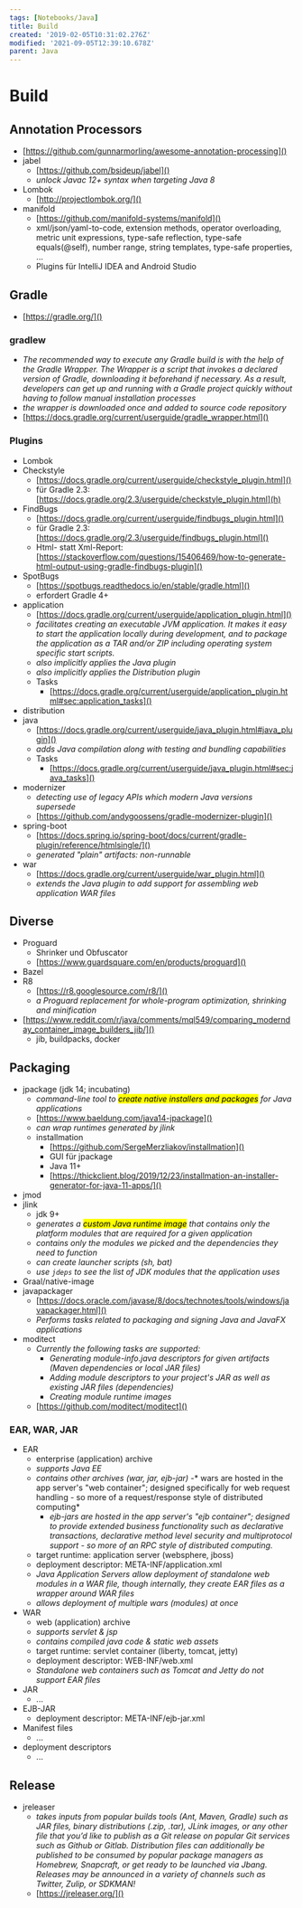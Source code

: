```yaml
---
tags: [Notebooks/Java]
title: Build
created: '2019-02-05T10:31:02.276Z'
modified: '2021-09-05T12:39:10.678Z'
parent: Java
---
```


# Build

## Annotation Processors
- [https://github.com/gunnarmorling/awesome-annotation-processing]()
- jabel
  - [https://github.com/bsideup/jabel]()
  - *unlock Javac 12+ syntax when targeting Java 8*
- Lombok
  - [http://projectlombok.org/]()
- manifold
  - [https://github.com/manifold-systems/manifold]()
  - xml/json/yaml-to-code, extension methods, operator overloading, metric unit expressions, type-safe reflection, type-safe equals(@self), number range, string templates, type-safe properties, ...
  - Plugins für IntelliJ IDEA and Android Studio


## Gradle
- [https://gradle.org/]()

### gradlew
  - *The recommended way to execute any Gradle build is with the help of the Gradle Wrapper. The Wrapper is a script that invokes a declared version of Gradle, downloading it beforehand if necessary. As a result, developers can get up and running with a Gradle project quickly without having to follow manual installation processes*
  - *the wrapper is downloaded once and added to source code repository*
  - [https://docs.gradle.org/current/userguide/gradle_wrapper.html]()

### Plugins
- Lombok
- Checkstyle
  - [https://docs.gradle.org/current/userguide/checkstyle_plugin.html]()
  - für Gradle 2.3: [https://docs.gradle.org/2.3/userguide/checkstyle_plugin.html](h)
- FindBugs
  - [https://docs.gradle.org/current/userguide/findbugs_plugin.html]()
  - für Gradle 2.3: [https://docs.gradle.org/2.3/userguide/findbugs_plugin.html]()
  - Html- statt Xml-Report: [https://stackoverflow.com/questions/15406469/how-to-generate-html-output-using-gradle-findbugs-plugin]()
- SpotBugs
  - [https://spotbugs.readthedocs.io/en/stable/gradle.html]()
  - erfordert Gradle 4+
- application
  - [https://docs.gradle.org/current/userguide/application_plugin.html]()
  - *facilitates creating an executable JVM application. It makes it easy to start the application locally during development, and to package the application as a TAR and/or ZIP including operating system specific start scripts.*
  - *also implicitly applies the Java plugin*
  - *also implicitly applies the Distribution plugin*
  - Tasks
    - [https://docs.gradle.org/current/userguide/application_plugin.html#sec:application_tasks]()
- distribution
- java
  - [https://docs.gradle.org/current/userguide/java_plugin.html#java_plugin]()
  - *adds Java compilation along with testing and bundling capabilities*
  - Tasks
    - [https://docs.gradle.org/current/userguide/java_plugin.html#sec:java_tasks]()
- modernizer
  - *detecting use of legacy APIs which modern Java versions supersede*
  - [https://github.com/andygoossens/gradle-modernizer-plugin]()
- spring-boot
  - [https://docs.spring.io/spring-boot/docs/current/gradle-plugin/reference/htmlsingle/]()
  - *generated "plain" artifacts: non-runnable*
- war
  - [https://docs.gradle.org/current/userguide/war_plugin.html]()
  - *extends the Java plugin to add support for assembling web application WAR files*


## Diverse
- Proguard
  - Shrinker und Obfuscator
  - [https://www.guardsquare.com/en/products/proguard]()
- Bazel
- R8
  - [https://r8.googlesource.com/r8/]()
  - *a Proguard replacement for whole-program optimization, shrinking and minification*
- [https://www.reddit.com/r/java/comments/mql549/comparing_modernday_container_image_builders_jib/]()
  - jib, buildpacks, docker


## Packaging
- jpackage (jdk 14; incubating)
  - *command-line tool to <mark>create native installers and packages</mark> for Java applications*
  - [https://www.baeldung.com/java14-jpackage]()
  - *can wrap runtimes generated by jlink*
  - installmation
    - [https://github.com/SergeMerzliakov/installmation]()
    - GUI für jpackage
    - Java 11+
    - [https://thickclient.blog/2019/12/23/installmation-an-installer-generator-for-java-11-apps/]()
- jmod
- jlink
  - jdk 9+
  - *generates a <mark>custom Java runtime image</mark> that contains only the platform modules that are required for a given application*
  - *contains only the modules we picked and the dependencies they need to function*
  - *can create launcher scripts (sh, bat)*
  - *use `jdeps` to see the list of JDK modules that the application uses*
- Graal/native-image
- javapackager
  - [https://docs.oracle.com/javase/8/docs/technotes/tools/windows/javapackager.html]()
  - *Performs tasks related to packaging and signing Java and JavaFX applications*
- moditect
  - <i>Currently the following tasks are supported:
    - Generating module-info.java descriptors for given artifacts (Maven dependencies or local JAR files)
    - Adding module descriptors to your project's JAR as well as existing JAR files (dependencies)
    - Creating module runtime images</i>
  - [https://github.com/moditect/moditect]()

### EAR, WAR, JAR
- EAR
  - enterprise (application) archive
  - *supports Java EE*
  - *contains other archives (war, jar, ejb-jar)*
    -* wars are hosted in the app server's "web container"; designed specifically for web request handling - so more of a request/response style of distributed computing*
    - *ejb-jars are hosted in the app server's "ejb container"; designed to provide extended business functionality such as declarative transactions, declarative method level security and multiprotocol support - so more of an RPC style of distributed computing.*
  - target runtime: application server (websphere, jboss)
  - deployment descriptor: META-INF/application.xml
  - *Java Application Servers allow deployment of standalone web modules in a WAR file, though internally, they create EAR files as a wrapper around WAR files*
  - *allows deployment of multiple wars (modules) at once*
- WAR
  - web (application) archive
  - *supports servlet & jsp*
  - *contains compiled java code & static web assets*
  - target runtime: servlet container (liberty, tomcat, jetty)
  - deployment descriptor: WEB-INF/web.xml
  - *Standalone web containers such as Tomcat and Jetty do not support EAR files*
- JAR
  - ...
- EJB-JAR
  - deployment descriptor: META-INF/ejb-jar.xml
- Manifest files
  - ...
- deployment descriptors
  - ...


## Release
- jreleaser
  - *takes inputs from popular builds tools (Ant, Maven, Gradle) such as JAR files, binary distributions (.zip, .tar), JLink images, or any other file that you’d like to publish as a Git release on popular Git services such as Github or Gitlab. Distribution files can additionally be published to be consumed by popular package managers as Homebrew, Snapcraft, or get ready to be launched via Jbang. Releases may be announced in a variety of channels such as Twitter, Zulip, or SDKMAN!*
  - [https://jreleaser.org/]()
